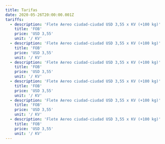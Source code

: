 ```yaml
---
title: Tarifas
date: 2020-05-26T20:00:00.001Z
tariffs:
  - description: 'Flete Aereo ciudad-ciudad USD 3,55 x KV (+100 kg)'
    title: 'FOB'
    price: 'USD 3,55'
    unit: '/ KV'
  - description: 'Flete Aereo ciudad-ciudad USD 3,55 x KV (+100 kg)'
    title: 'FOB'
    price: 'USD 3,55'
    unit: '/ KV'
  - description: 'Flete Aereo ciudad-ciudad USD 3,55 x KV (+100 kg)'
    title: 'FOB'
    price: 'USD 3,55'
    unit: '/ KV'
  - description: 'Flete Aereo ciudad-ciudad USD 3,55 x KV (+100 kg)'
    title: 'FOB'
    price: 'USD 3,55'
    unit: '/ KV'
  - description: 'Flete Aereo ciudad-ciudad USD 3,55 x KV (+100 kg)'
    title: 'FOB'
    price: 'USD 3,55'
    unit: '/ KV'
  - description: 'Flete Aereo ciudad-ciudad USD 3,55 x KV (+100 kg)'
    title: 'FOB'
    price: 'USD 3,55'
    unit: '/ KV'
---
```

